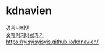 # kdnavien
경동나비엔<br>
[홈페이지바로가기](https://yisyisyisyis.github.io/kdnavien)<br>
https://yisyisyisyis.github.io/kdnavien/

